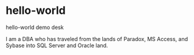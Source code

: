 # hello-world
hello-world demo desk

I am a DBA who has traveled from the lands of Paradox, MS Access, and Sybase into SQL Server and Oracle land. 
